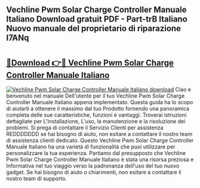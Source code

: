 ## Vechline Pwm Solar Charge Controller Manuale Italiano Download gratuit PDF - Part-trB Italiano Nuovo manuale del proprietario di riparazione I7ANq

# <h2><a href="http://df9mnpw.blite.top/?on=Vechline+Pwm+Solar+Charge+Controller+Manuale+Italiano">🔗Download 👉🔴 Vechline Pwm Solar Charge Controller Manuale Italiano</a></h2>

[![Vechline Pwm Solar Charge Controller Manuale Italiano download](https://i.imgur.com/lujVjoI.png)](http://df9mnpw.blite.top/?on=Vechline+Pwm+Solar+Charge+Controller+Manuale+Italiano)
Ciao e benvenuto nel manuale Dell'utente per il tuo Vechline Pwm Solar Charge Controller Manuale Italiano appena implementato. Questa guida ha lo scopo di aiutarti a ottenere il massimo dal tuo Prodotto fornendo una panoramica completa delle sue caratteristiche, funzioni e vantaggi. Troverai istruzioni dettagliate per L'installazione, L'uso, la manutenzione e la risoluzione dei problemi. Si prega di contattare il Servizio Clienti per assistenza REDDDDDDD se hai bisogno di aiuto, non esitare a contattare il nostro team di assistenza clienti dedicato. Questo Vechline Pwm Solar Charge Controller Manuale Italiano ha una varietà di funzionalità che puoi utilizzare per personalizzare la tua esperienza. Partiamo dal presupposto che Vechline Pwm Solar Charge Controller Manuale Italiano è stata una risorsa preziosa e Informativa nel tuo viaggio verso la padronanza dell'uso del tuo nuovo gadget. Se hai bisogno di aiuto o chiarimenti, non esitare a contattare il nostro team di supporto.
